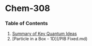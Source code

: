 # Chem-308

### Table of Contents

1. [Summary of Key Quantum Ideas](/Background.md)
1. [Particle in a Box - 1D](/PIB Fixed.md)

